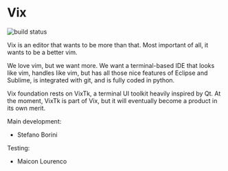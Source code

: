 # Vix
![build status](https://travis-ci.org/stefanoborini/vix.svg?branch=master)

Vix is an editor that wants to be more than that. Most important of all, 
it wants to be a better vim.

We love vim, but we want more. We want a terminal-based IDE that looks like vim,
handles like vim, but has all those nice features of Eclipse and Sublime, is
integrated with git, and is fully coded in python. 

Vix foundation rests on VixTk, a terminal UI toolkit heavily inspired by Qt.
At the moment, VixTk is part of Vix, but it will eventually become a product 
in its own merit.

Main development:
- Stefano Borini

Testing:
- Maicon Lourenco
